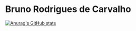 # Bruno Rodrigues de Carvalho

[![Anurag's GitHub stats](https://github-readme-stats.vercel.app/api?username=brunorodriguesdecarvalho)](https://github.com/anuraghazra/github-readme-stats)

